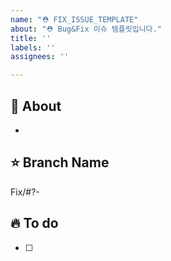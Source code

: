 ```yaml
---
name: "⛑ FIX_ISSUE_TEMPLATE"
about: "⛑ Bug&Fix 이슈 템플릿입니다."
title: ''
labels: ''
assignees: ''

---
```


## 🐰 About
<!-- 해당 이슈에서 할 작업에 대해 설명해 주세요. -->
* 

## ⭐️ Branch Name
<!-- 해당 이슈와 관련된 작업을 진행할 브랜치명을 작성해 주세요. -->
Fix/#?-

## 🔥 To do
<!-- 해야 할 일을 적어 주세요. -->
- [ ] 

<!-- QA 작업이면 QA Label도 추가하기! -->
